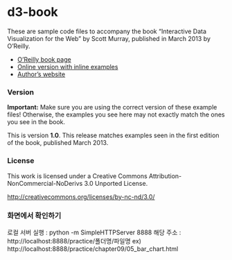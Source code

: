 # d3-book

These are sample code files to accompany the book “Interactive Data Visualization for the Web” by Scott Murray, published in March 2013 by O’Reilly.

- [O’Reilly book page](http://shop.oreilly.com/product/0636920026938.do)
- [Online version with inline examples](http://chimera.labs.oreilly.com/books/1230000000345)
- [Author’s website](http://alignedleft.com/)



### Version

**Important:** Make sure you are using the correct version of these example files!  Otherwise, the examples you see here may not exactly match the ones you see in the book.

This is version **1.0**.  This release matches examples seen in the first edition of the book, published March 2013.



### License

This work is licensed under a Creative Commons Attribution-NonCommercial-NoDerivs 3.0 Unported License.

http://creativecommons.org/licenses/by-nc-nd/3.0/

### 화면에서 확인하기

로컬 서버 실행 : python -m SimpleHTTPServer 8888
해당 주소 : http://localhost:8888/practice/폴더명/파일명
ex) http://localhost:8888/practice/chapter09/05_bar_chart.html